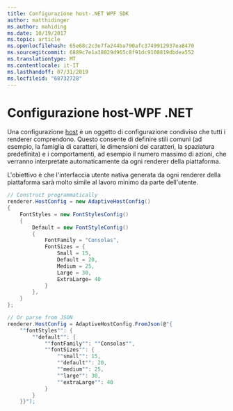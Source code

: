 ```yaml
---
title: Configurazione host-.NET WPF SDK
author: matthidinger
ms.author: mahiding
ms.date: 10/19/2017
ms.topic: article
ms.openlocfilehash: 65e68c2c3e7fa244ba790afc3749912937ea8470
ms.sourcegitcommit: 6889c7e1a38029d965c8f91dc9108819dbdea552
ms.translationtype: MT
ms.contentlocale: it-IT
ms.lasthandoff: 07/31/2019
ms.locfileid: "68732728"
---
```

# <a name="host-config---net-wpf"></a>Configurazione host-WPF .NET

Una configurazione [host](../../../rendering-cards/host-config.md) è un oggetto di configurazione condiviso che tutti i renderer comprendono. Questo consente di definire stili comuni (ad esempio, la famiglia di caratteri, le dimensioni dei caratteri, la spaziatura predefinita) e i comportamenti, ad esempio il numero massimo di azioni, che verranno interpretate automaticamente da ogni renderer della piattaforma. 

L'obiettivo è che l'interfaccia utente nativa generata da ogni renderer della piattaforma sarà molto simile al lavoro minimo da parte dell'utente.

```csharp
// Construct programmatically
renderer.HostConfig = new AdaptiveHostConfig()
{
    FontStyles = new FontStylesConfig()
    {
        Default = new FontStyleConfig()
        {
            FontFamily = "Consolas",
            FontSizes = {
                Small = 15,
                Default = 20,
                Medium = 25,
                Large = 30,
                ExtraLarge= 40
            }
        },
    }
};

// Or parse from JSON
renderer.HostConfig = AdaptiveHostConfig.FromJson(@"{
    ""fontStyles"": {
        ""default"": {
            ""fontFamily"": ""Consolas"",
            ""fontSizes"": {
                ""small"": 15,
                ""default"": 20,
                ""medium"": 25,
                ""large"": 30,
                ""extraLarge"": 40
            }
        }
    }}");
```
